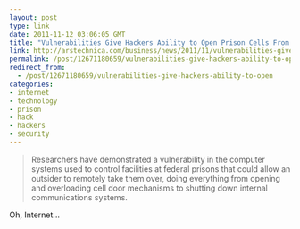 ```yaml
---
layout: post
type: link
date: 2011-11-12 03:06:05 GMT
title: "Vulnerabilities Give Hackers Ability to Open Prison Cells From Afar"
link: http://arstechnica.com/business/news/2011/11/vulnerabilities-give-hackers-ability-to-open-prison-cells-from-afar.ars
permalink: /post/12671180659/vulnerabilities-give-hackers-ability-to-open
redirect_from: 
  - /post/12671180659/vulnerabilities-give-hackers-ability-to-open
categories:
- internet
- technology
- prison
- hack
- hackers
- security
---
```

<blockquote>Researchers have demonstrated a vulnerability in the computer systems used to control facilities at federal prisons that could allow an outsider to remotely take them over, doing everything from opening and overloading cell door mechanisms to shutting down internal communications systems.</blockquote>
<p>Oh, Internet...</p>